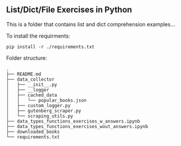 ## List/Dict/File Exercises in Python

This is a folder that contains list and dict comprehension examples...

To install the requirments:

```pip install -r ./requirements.txt```

Folder structure:

```
.
├── README.md
├── data_collector
│   ├── __init__.py
│   ├── __logger
│   ├── cached_data
│   │   └── popular_books.json
│   ├── custom_logger.py
│   ├── gutenberg_scraper.py
│   └── scraping_utils.py
├── data_types_functions_exercises_w_answers.ipynb
├── data_types_functions_exercises_wout_answers.ipynb
├── downloaded_books
└── requirements.txt
```

